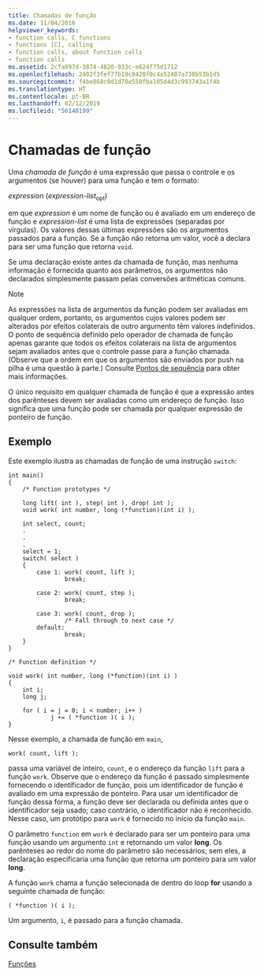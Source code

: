 ```yaml
---
title: Chamadas de função
ms.date: 11/04/2016
helpviewer_keywords:
- function calls, C functions
- functions [C], calling
- function calls, about function calls
- function calls
ms.assetid: 2cfa897d-3874-4820-933c-e624f75d1712
ms.openlocfilehash: 2402f3fef77b19c0420f0c4a52407a730b53b1d5
ms.sourcegitcommit: f4be868c0d1d78e550fba105d4d3c993743a1f4b
ms.translationtype: HT
ms.contentlocale: pt-BR
ms.lasthandoff: 02/12/2019
ms.locfileid: "56148199"
---
```

# <a name="function-calls"></a>Chamadas de função

Uma *chamada de função* é uma expressão que passa o controle e os argumentos (se houver) para uma função e tem o formato:

*expression* (*expression-list*<sub>opt</sub>)

em que *expression* é um nome de função ou é avaliado em um endereço de função e *expression-list* é uma lista de expressões (separadas por vírgulas). Os valores dessas últimas expressões são os argumentos passados para a função. Se a função não retorna um valor, você a declara para ser uma função que retorna `void`.

Se uma declaração existe antes da chamada de função, mas nenhuma informação é fornecida quanto aos parâmetros, os argumentos não declarados simplesmente passam pelas conversões aritméticas comuns.

> [!NOTE]
>  As expressões na lista de argumentos da função podem ser avaliadas em qualquer ordem, portanto, os argumentos cujos valores podem ser alterados por efeitos colaterais de outro argumento têm valores indefinidos. O ponto de sequência definido pelo operador de chamada de função apenas garante que todos os efeitos colaterais na lista de argumentos sejam avaliados antes que o controle passe para a função chamada. (Observe que a ordem em que os argumentos são enviados por push na pilha é uma questão à parte.) Consulte [Pontos de sequência](../c-language/c-sequence-points.md) para obter mais informações.

O único requisito em qualquer chamada de função é que a expressão antes dos parênteses devem ser avaliadas como um endereço de função. Isso significa que uma função pode ser chamada por qualquer expressão de ponteiro de função.

## <a name="example"></a>Exemplo

Este exemplo ilustra as chamadas de função de uma instrução `switch`:

```
int main()
{
    /* Function prototypes */

    long lift( int ), step( int ), drop( int );
    void work( int number, long (*function)(int i) );

    int select, count;
    .
    .
    .
    select = 1;
    switch( select )
    {
        case 1: work( count, lift );
                break;

        case 2: work( count, step );
                break;

        case 3: work( count, drop );
                /* Fall through to next case */
        default:
                break;
    }
}

/* Function definition */

void work( int number, long (*function)(int i) )
{
    int i;
    long j;

    for ( i = j = 0; i < number; i++ )
            j += ( *function )( i );
}
```

Nesse exemplo, a chamada de função em `main`,

```
work( count, lift );
```

passa uma variável de inteiro, `count`, e o endereço da função `lift` para a função `work`. Observe que o endereço da função é passado simplesmente fornecendo o identificador de função, pois um identificador de função é avaliado em uma expressão de ponteiro. Para usar um identificador de função dessa forma, a função deve ser declarada ou definida antes que o identificador seja usado; caso contrário, o identificador não é reconhecido. Nesse caso, um protótipo para `work` é fornecido no início da função `main`.

O parâmetro `function` em `work` é declarado para ser um ponteiro para uma função usando um argumento `int` e retornando um valor **long**. Os parênteses ao redor do nome do parâmetro são necessários; sem eles, a declaração especificaria uma função que retorna um ponteiro para um valor **long**.

A função `work` chama a função selecionada de dentro do loop **for** usando a seguinte chamada de função:

```
( *function )( i );
```

Um argumento, `i`, é passado para a função chamada.

## <a name="see-also"></a>Consulte também

[Funções](../c-language/functions-c.md)
